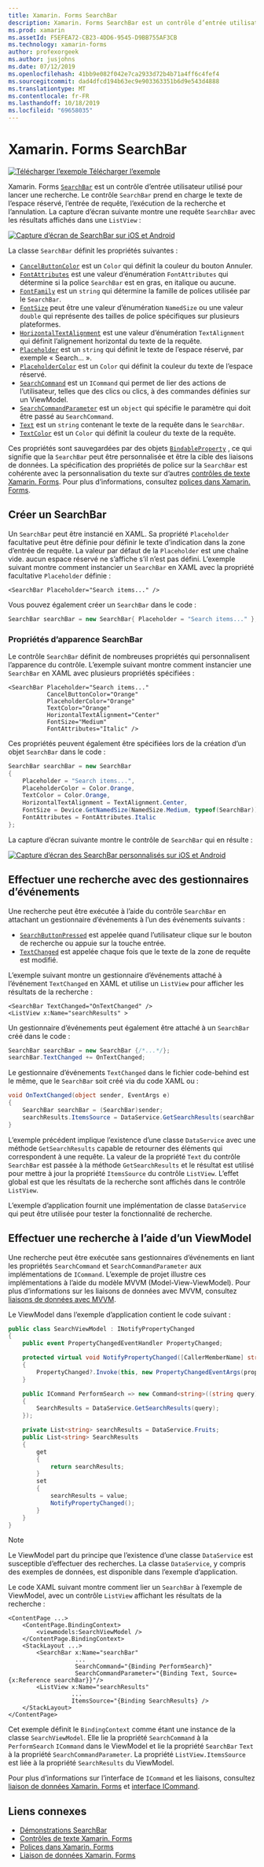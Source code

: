 ```yaml
---
title: Xamarin. Forms SearchBar
description: Xamarin. Forms SearchBar est un contrôle d’entrée utilisateur utilisé pour lancer une recherche. Le contrôle SearchBar prend en charge le texte de l’espace réservé, l’entrée de requête, l’exécution et l’annulation. Cet article explique comment utiliser un SearchBar en XAML et du code.
ms.prod: xamarin
ms.assetId: F5EFEA72-CB23-4DD6-9545-D9BB755AF3CB
ms.technology: xamarin-forms
author: profexorgeek
ms.author: jusjohns
ms.date: 07/12/2019
ms.openlocfilehash: 41bb9e082f042e7ca2933d72b4b71a4ff6c4fef4
ms.sourcegitcommit: dad4dfcd194b63ec9e903363351b6d9e543d4888
ms.translationtype: MT
ms.contentlocale: fr-FR
ms.lasthandoff: 10/18/2019
ms.locfileid: "69658035"
---
```

# <a name="xamarinforms-searchbar"></a>Xamarin. Forms SearchBar

[![Télécharger l’exemple](~/media/shared/download.png) Télécharger l’exemple](https://docs.microsoft.com/samples/xamarin/xamarin-forms-samples/userinterface-searchbardemos/)

Xamarin. Forms [`SearchBar`](xref:Xamarin.Forms.SearchBar) est un contrôle d’entrée utilisateur utilisé pour lancer une recherche. Le contrôle `SearchBar` prend en charge le texte de l’espace réservé, l’entrée de requête, l’exécution de la recherche et l’annulation. La capture d’écran suivante montre une requête `SearchBar` avec les résultats affichés dans une `ListView` :

[![Capture d’écran de SearchBar sur iOS et Android](searchbar-images/device-searchbars-cropped.png "SearchBar sur iOS et Android")](searchbar-images/device-searchbars.png#lightbox "SearchBar sur iOS et Android")

La classe `SearchBar` définit les propriétés suivantes :

* [`CancelButtonColor`](xref:Xamarin.Forms.SearchBar.CancelButtonColor) est un `Color` qui définit la couleur du bouton Annuler.
* [`FontAttributes`](xref:Xamarin.Forms.SearchBar.FontAttributes) est une valeur d’énumération `FontAttributes` qui détermine si la police `SearchBar` est en gras, en italique ou aucune.
* [`FontFamily`](xref:Xamarin.Forms.SearchBar.FontFamily) est un `string` qui détermine la famille de polices utilisée par le `SearchBar`.
* [`FontSize`](xref:Xamarin.Forms.SearchBar.FontSize) peut être une valeur d’énumération `NamedSize` ou une valeur `double` qui représente des tailles de police spécifiques sur plusieurs plateformes.
* [`HorizontalTextAlignment`](xref:Xamarin.Forms.SearchBar.HorizontalTextAlignment) est une valeur d’énumération `TextAlignment` qui définit l’alignement horizontal du texte de la requête.
* [`Placeholder`](xref:Xamarin.Forms.SearchBar.Placeholder) est un `string` qui définit le texte de l’espace réservé, par exemple « Search... ».
* [`PlaceholderColor`](xref:Xamarin.Forms.SearchBar.PlaceholderColor) est un `Color` qui définit la couleur du texte de l’espace réservé.
* [`SearchCommand`](xref:Xamarin.Forms.SearchBar.SearchCommand) est un `ICommand` qui permet de lier des actions de l’utilisateur, telles que des clics ou clics, à des commandes définies sur un ViewModel.
* [`SearchCommandParameter`](xref:Xamarin.Forms.SearchBar.SearchCommandParameter) est un `object` qui spécifie le paramètre qui doit être passé au `SearchCommand`.
* [`Text`](xref:Xamarin.Forms.SearchBar.Text) est un `string` contenant le texte de la requête dans le `SearchBar`.
* [`TextColor`](xref:Xamarin.Forms.SearchBar.TextColor) est un `Color` qui définit la couleur du texte de la requête.

Ces propriétés sont sauvegardées par des objets [`BindableProperty`](xref:Xamarin.Forms.BindableProperty) , ce qui signifie que la `SearchBar` peut être personnalisée et être la cible des liaisons de données. La spécification des propriétés de police sur la `SearchBar` est cohérente avec la personnalisation du texte sur d’autres [contrôles de texte Xamarin. Forms](~/xamarin-forms/user-interface/text/index.md). Pour plus d’informations, consultez [polices dans Xamarin. Forms](~/xamarin-forms/user-interface/text/fonts.md).

## <a name="create-a-searchbar"></a>Créer un SearchBar

Un `SearchBar` peut être instancié en XAML. Sa propriété `Placeholder` facultative peut être définie pour définir le texte d’indication dans la zone d’entrée de requête. La valeur par défaut de la `Placeholder` est une chaîne vide. aucun espace réservé ne s’affiche s’il n’est pas défini. L’exemple suivant montre comment instancier un `SearchBar` en XAML avec la propriété facultative `Placeholder` définie :

```xaml
<SearchBar Placeholder="Search items..." />
```

Vous pouvez également créer un `SearchBar` dans le code :

```csharp
SearchBar searchBar = new SearchBar{ Placeholder = "Search items..." };
```

### <a name="searchbar-appearance-properties"></a>Propriétés d’apparence SearchBar

Le contrôle `SearchBar` définit de nombreuses propriétés qui personnalisent l’apparence du contrôle. L’exemple suivant montre comment instancier une `SearchBar` en XAML avec plusieurs propriétés spécifiées :

```xaml
<SearchBar Placeholder="Search items..."
           CancelButtonColor="Orange"
           PlaceholderColor="Orange"
           TextColor="Orange"
           HorizontalTextAlignment="Center"
           FontSize="Medium"
           FontAttributes="Italic" />
```

Ces propriétés peuvent également être spécifiées lors de la création d’un objet `SearchBar` dans le code :

```csharp
SearchBar searchBar = new SearchBar
{
    Placeholder = "Search items...",
    PlaceholderColor = Color.Orange,
    TextColor = Color.Orange,
    HorizontalTextAlignment = TextAlignment.Center,
    FontSize = Device.GetNamedSize(NamedSize.Medium, typeof(SearchBar)),
    FontAttributes = FontAttributes.Italic
};
```

La capture d’écran suivante montre le contrôle de `SearchBar` qui en résulte :

[![Capture d’écran des SearchBar personnalisés sur iOS et Android](searchbar-images/device-searchbars-styled-cropped.png "SearchBar personnalisé sur iOS et Android")](searchbar-images/device-searchbars-styled.png#lightbox "SearchBar personnalisé sur iOS et Android")

## <a name="perform-a-search-with-event-handlers"></a>Effectuer une recherche avec des gestionnaires d’événements

Une recherche peut être exécutée à l’aide du contrôle `SearchBar` en attachant un gestionnaire d’événements à l’un des événements suivants :

* [`SearchButtonPressed`](xref:Xamarin.Forms.SearchBar.SearchButtonPressed) est appelée quand l’utilisateur clique sur le bouton de recherche ou appuie sur la touche entrée.
* [`TextChanged`](xref:Xamarin.Forms.SearchBar.TextChanged) est appelée chaque fois que le texte de la zone de requête est modifié.

L’exemple suivant montre un gestionnaire d’événements attaché à l’événement `TextChanged` en XAML et utilise un `ListView` pour afficher les résultats de la recherche :

```xaml
<SearchBar TextChanged="OnTextChanged" />
<ListView x:Name="searchResults" >
```

Un gestionnaire d’événements peut également être attaché à un `SearchBar` créé dans le code :

```csharp
SearchBar searchBar = new SearchBar {/*...*/};
searchBar.TextChanged += OnTextChanged;
```

Le gestionnaire d’événements `TextChanged` dans le fichier code-behind est le même, que le `SearchBar` soit créé via du code XAML ou :

```csharp
void OnTextChanged(object sender, EventArgs e)
{
    SearchBar searchBar = (SearchBar)sender;
    searchResults.ItemsSource = DataService.GetSearchResults(searchBar.Text);
}
```

L’exemple précédent implique l’existence d’une classe `DataService` avec une méthode `GetSearchResults` capable de retourner des éléments qui correspondent à une requête. La valeur de la propriété `Text` du contrôle `SearchBar` est passée à la méthode `GetSearchResults` et le résultat est utilisé pour mettre à jour la propriété `ItemsSource` du contrôle `ListView`. L’effet global est que les résultats de la recherche sont affichés dans le contrôle `ListView`.

L’exemple d’application fournit une implémentation de classe `DataService` qui peut être utilisée pour tester la fonctionnalité de recherche.

## <a name="perform-a-search-using-a-viewmodel"></a>Effectuer une recherche à l’aide d’un ViewModel

Une recherche peut être exécutée sans gestionnaires d’événements en liant les propriétés `SearchCommand` et `SearchCommandParameter` aux implémentations de `ICommand`. L’exemple de projet illustre ces implémentations à l’aide du modèle MVVM (Model-View-ViewModel). Pour plus d’informations sur les liaisons de données avec MVVM, consultez [liaisons de données avec MVVM](~/xamarin-forms/xaml/xaml-basics/data-bindings-to-mvvm.md).

Le ViewModel dans l’exemple d’application contient le code suivant :

```csharp
public class SearchViewModel : INotifyPropertyChanged
{
    public event PropertyChangedEventHandler PropertyChanged;

    protected virtual void NotifyPropertyChanged([CallerMemberName] string propertyName = "")
    {
        PropertyChanged?.Invoke(this, new PropertyChangedEventArgs(propertyName));
    }

    public ICommand PerformSearch => new Command<string>((string query) =>
    {
        SearchResults = DataService.GetSearchResults(query);
    });

    private List<string> searchResults = DataService.Fruits;
    public List<string> SearchResults
    {
        get
        {
            return searchResults;
        }
        set
        {
            searchResults = value;
            NotifyPropertyChanged();
        }
    }
}
```

> [!NOTE]
> Le ViewModel part du principe que l’existence d’une classe `DataService` est susceptible d’effectuer des recherches. La classe `DataService`, y compris des exemples de données, est disponible dans l’exemple d’application.

Le code XAML suivant montre comment lier un `SearchBar` à l’exemple de ViewModel, avec un contrôle `ListView` affichant les résultats de la recherche :

```xaml
<ContentPage ...>
    <ContentPage.BindingContext>
        <viewmodels:SearchViewModel />
    </ContentPage.BindingContext>
    <StackLayout ...>
        <SearchBar x:Name="searchBar"
                   ...
                   SearchCommand="{Binding PerformSearch}"
                   SearchCommandParameter="{Binding Text, Source={x:Reference searchBar}}"/>
        <ListView x:Name="searchResults"
                  ...
                  ItemsSource="{Binding SearchResults} />
    </StackLayout>
</ContentPage>
```

Cet exemple définit le `BindingContext` comme étant une instance de la classe `SearchViewModel`. Elle lie la propriété `SearchCommand` à la `PerformSearch` `ICommand` dans le ViewModel et lie la propriété `SearchBar` `Text` à la propriété `SearchCommandParameter`. La propriété `ListView.ItemsSource` est liée à la propriété `SearchResults` du ViewModel.

Pour plus d’informations sur l’interface de `ICommand` et les liaisons, consultez [liaison de données Xamarin. Forms](~/xamarin-forms/app-fundamentals/data-binding/index.md) et [interface ICommand](~/xamarin-forms/app-fundamentals/data-binding/commanding.md).

## <a name="related-links"></a>Liens connexes

* [Démonstrations SearchBar](https://docs.microsoft.com/samples/xamarin/xamarin-forms-samples/userinterface-searchbardemos/)
* [Contrôles de texte Xamarin. Forms](~/xamarin-forms/user-interface/text/index.md)
* [Polices dans Xamarin. Forms](~/xamarin-forms/user-interface/text/fonts.md)
* [Liaison de données Xamarin. Forms](~/xamarin-forms/app-fundamentals/data-binding/index.md)
